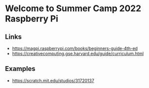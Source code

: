 # Welcome to Summer Camp 2022 Raspberry Pi
## Links
- https://magpi.raspberrypi.com/books/beginners-guide-4th-ed
- https://creativecomputing.gse.harvard.edu/guide/curriculum.html

## Examples
- https://scratch.mit.edu/studios/31720137
